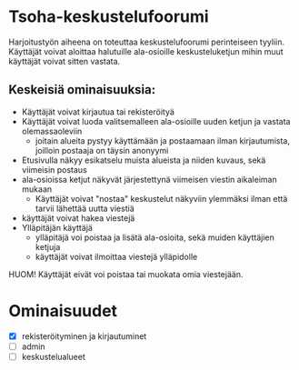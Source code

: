 # Tsoha-keskustelufoorumi

Harjoitustyön aiheena on toteuttaa  keskustelufoorumi perinteiseen tyyliin. Käyttäjät voivat aloittaa halutuille ala-osioille keskusteluketjun mihin muut käyttäjät voivat sitten vastata.

## Keskeisiä ominaisuuksia:
* Käyttäjät voivat kirjautua tai rekisteröityä
* Käyttäjät voivat luoda valitsemalleen ala-osioille uuden ketjun ja vastata olemassaoleviin
  * joitain alueita pystyy käyttämään ja postaamaan ilman kirjautumista, joilloin postaaja on täysin anonyymi
* Etusivulla näkyy esikatselu muista alueista ja niiden kuvaus, sekä viimeisin postaus
* ala-osioissa ketjut näkyvät järjestettynä viimeisen viestin aikaleiman mukaan
  * Käyttäjät voivat "nostaa" keskustelut näkyviin ylemmäksi ilman että tarvii lähettää uutta viestiä
* käyttäjät voivat hakea viestejä
* Ylläpitäjän käyttäjä
  * ylläpitäjä voi poistaa ja lisätä ala-osioita, sekä muiden käyttäjien ketjuja
  * käyttäjät voivat ilmoittaa viestejä ylläpidolle
 
HUOM! Käyttäjät eivät voi poistaa tai muokata omia viestejään.


# Ominaisuudet
- [x] rekisteröityminen ja kirjautuminet
- [ ] admin
- [ ] keskustelualueet
